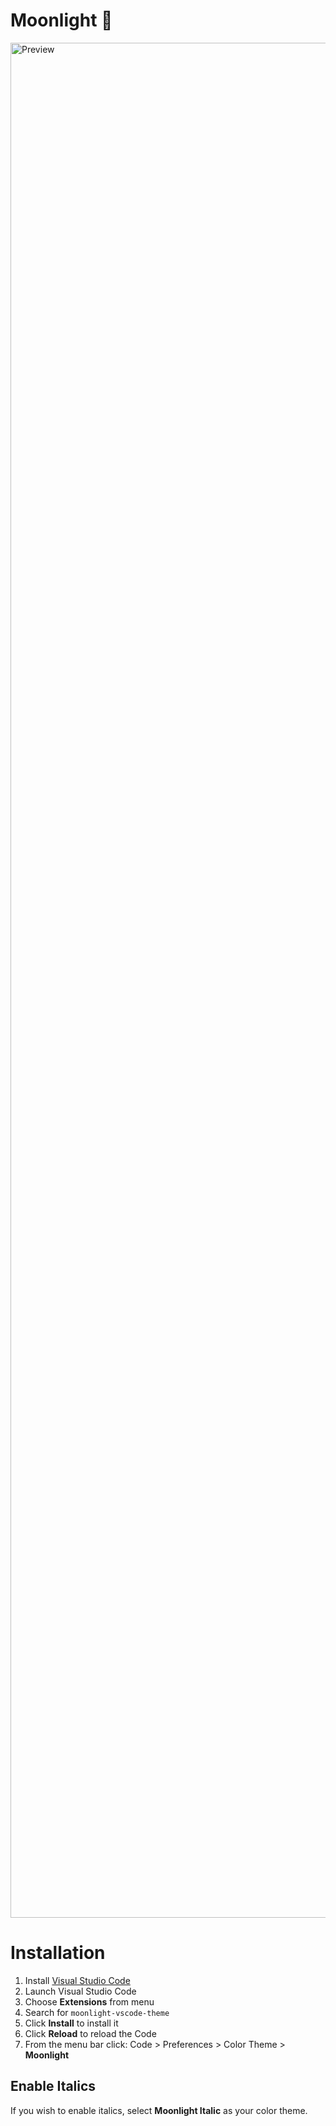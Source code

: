 # Moonlight 🌌

<img src="https://github.com/atomiks/moonlight-vscode-theme/raw/master/preview.jpg" alt="Preview" height="3000">

# Installation

1.  Install [Visual Studio Code](https://code.visualstudio.com/)
2.  Launch Visual Studio Code
3.  Choose **Extensions** from menu
4.  Search for `moonlight-vscode-theme`
5.  Click **Install** to install it
6.  Click **Reload** to reload the Code
7.  From the menu bar click: Code > Preferences > Color Theme > **Moonlight**

## Enable Italics

If you wish to enable italics, select **Moonlight Italic** as your color theme.

